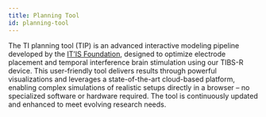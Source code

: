 ```yaml
---
title: Planning Tool
id: planning-tool
---
```

The TI planning tool (TIP) is an advanced interactive modeling pipeline developed by the <a href="https://www.itis.swiss/" target="_blank" >IT’IS Foundation</a>, designed to optimize electrode placement and temporal interference brain stimulation using our TIBS-R device. This user-friendly tool delivers results through powerful visualizations and leverages a state-of-the-art cloud-based platform, enabling complex simulations of realistic setups directly in a browser – no specialized software or hardware required. The tool is continuously updated and enhanced to meet evolving research needs.
